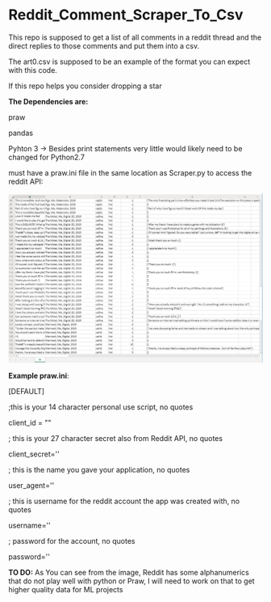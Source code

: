 # Reddit_Comment_Scraper_To_Csv
This repo is supposed to get a list of all comments in a reddit thread and the direct replies to those comments and put them into a csv.

The art0.csv is supposed to be an example of the format you can expect with this code.

If this repo helps you consider dropping a star

 **The Dependencies are:** 

  praw
  
  pandas
  
  Pyhton 3 -> Besides print statements very little would likely need to be changed for Python2.7
  
  must have a praw.ini file in the same location as Scraper.py to access the reddit API:
  
  


![Csv Example](Capture.PNG)

**Example praw.ini**:
  
  [DEFAULT]
    
  ;this is your 14 character personal use script, no quotes

  client_id = ""

  ; this is your 27 character secret also from Reddit API, no quotes

  client_secret=''

  ; this is the name you gave your application, no quotes

  user_agent=''

  ; this is username for the reddit account the app was created with, no quotes

  username=''

  ; password for the account, no quotes

  password=''

**TO DO:** As You can see from the image, Reddit has some alphanumerics that do not play well with python or Praw, I will need to work on that 
to get higher quality data for ML projects 
